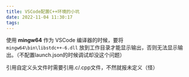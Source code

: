 ```yaml
---
title: VSCode配置C++环境的小坑
date: 2022-11-04 11:30:17
tags:
---
```


使用 **mingw64** 作为 VSCode 编译器的时候，要将 `mingw64\bin\libstdc++-6.dll` 放到工作目录才能显示输出，否则无法显示输出。（不配置launch.json的时候调试却没这个问题）  

引用自定义头文件时需要引用.c/.cpp文件，不然就报未定义（怪）